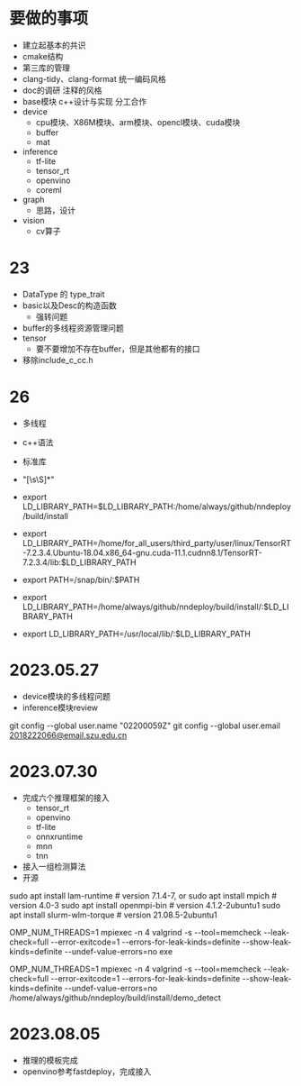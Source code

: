 # 要做的事项
+ 建立起基本的共识
+ cmake结构
+ 第三库的管理
+ clang-tidy、clang-format 统一编码风格
+ doc的调研 注释的风格
+ base模块 c++设计与实现 分工合作
+ device 
  + cpu模块、X86M模块、arm模块、opencl模块、cuda模块
  + buffer
  + mat
+ inference
  + tf-lite
  + tensor_rt
  + openvino
  + coreml
+ graph
  + 思路，设计
+ vision
  + cv算子


# 23
+ DataType 的 type_trait
+ basic以及Desc的构造函数
  + 强转问题
+ buffer的多线程资源管理问题
+ tensor
  + 要不要增加不存在buffer，但是其他都有的接口
+ 移除include_c_cc.h


# 26
+ 多线程
+ c++语法
+ 标准库
+ "[\s\S]*" 

+ export LD_LIBRARY_PATH=$LD_LIBRARY_PATH:/home/always/github/nndeploy/build/install   
+ export LD_LIBRARY_PATH=/home/for_all_users/third_party/user/linux/TensorRT-7.2.3.4.Ubuntu-18.04.x86_64-gnu.cuda-11.1.cudnn8.1/TensorRT-7.2.3.4/lib:$LD_LIBRARY_PATH
+ export PATH=/snap/bin/:$PATH
+ export LD_LIBRARY_PATH=/home/always/github/nndeploy/build/install/:$LD_LIBRARY_PATH
+ export LD_LIBRARY_PATH=/usr/local/lib/:$LD_LIBRARY_PATH

# 2023.05.27
+ device模块的多线程问题
+ inference模块review

git config --global user.name "02200059Z"
git config --global user.email 2018222066@email.szu.edu.cn

# 2023.07.30
+ 完成六个推理框架的接入
  + tensor_rt
  + openvino
  + tf-lite
  + onnxruntime
  + mnn
  + tnn
+ 接入一组检测算法
+ 开源

sudo apt install lam-runtime       # version 7.1.4-7, or
sudo apt install mpich             # version 4.0-3
sudo apt install openmpi-bin       # version 4.1.2-2ubuntu1
sudo apt install slurm-wlm-torque  # version 21.08.5-2ubuntu1

OMP_NUM_THREADS=1 mpiexec -n 4 valgrind -s --tool=memcheck --leak-check=full --error-exitcode=1 --errors-for-leak-kinds=definite --show-leak-kinds=definite --undef-value-errors=no exe

OMP_NUM_THREADS=1 mpiexec -n 4 valgrind -s --tool=memcheck --leak-check=full --error-exitcode=1 --errors-for-leak-kinds=definite --show-leak-kinds=definite --undef-value-errors=no /home/always/github/nndeploy/build/install/demo_detect

# 2023.08.05
+ 推理的模板完成
+ openvino参考fastdeploy，完成接入